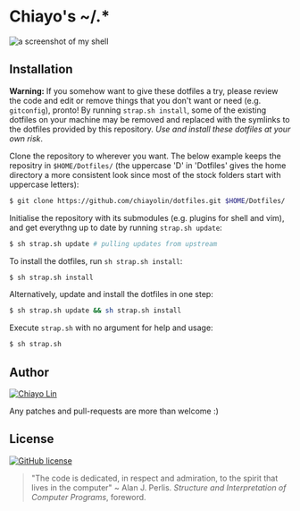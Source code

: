 # Chiayo's ~/.\*

![a screenshot of my shell](http://i.imgur.com/RsWMhK0.png?1)

## Installation

**Warning:** If you somehow want to give these dotfiles a try, please review
the code and edit or remove things that you don't want or need (e.g. `gitconfig`),
pronto! By running `strap.sh install`, some of the existing dotfiles on your 
machine may be removed and replaced with the symlinks to the dotfiles provided by 
this repository. _Use and install these dotfiles at your own risk_.

Clone the repository to wherever you want. The below example keeps the repositry
in `$HOME/Dotfiles/` (the uppercase 'D' in 'Dotfiles' gives the home directory
a more consistent look since most of the stock folders start with uppercase
letters):

```sh
$ git clone https://github.com/chiayolin/dotfiles.git $HOME/Dotfiles/
```

Initialise the repository with its submodules (e.g. plugins for
shell and vim), and get everythng up to date by running 
`strap.sh update`:

```sh
$ sh strap.sh update # pulling updates from upstream
```

To install the dotfiles, run `sh strap.sh install`:

```sh
$ sh strap.sh install
```

Alternatively, update and install the dotfiles in one step:

```sh
$ sh strap.sh update && sh strap.sh install
```

Execute `strap.sh` with no argument for help and usage:

```sh
$ sh strap.sh
```

## Author

[![Chiayo Lin](https://img.shields.io/badge/author-Chiayo%20Lin-green.svg)](mailto:chiayo.lin@gmail.com)

Any patches and pull-requests are more than welcome :)

## License
[![GitHub license](https://img.shields.io/github/license/mashape/apistatus.svg)](https://raw.githubusercontent.com/chiayolin/dotfiles/master/LICENSE.txt)
> "The code is dedicated, in respect and admiration, to the spirit that lives in
   the computer" ~ Alan J. Perlis. _Structure and Interpretation of 
  Computer Programs_, foreword.


